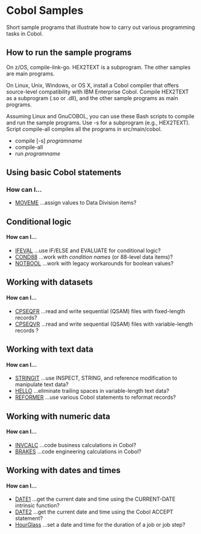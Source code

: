 # Cobol Samples 

Short sample programs that illustrate how to carry out various programming tasks in Cobol. 

## How to run the sample programs 

On z/OS, compile-link-go. HEX2TEXT is a subprogram. The other samples are main programs.

On Linux, Unix, Windows, or OS X, install a Cobol compiler that offers source-level compatibility with IBM Enterprise Cobol. Compile HEX2TEXT as a subprogram (.so or .dll), and the other sample programs as main programs. 

Assuming Linux and GnuCOBOL, you can use these Bash scripts to compile and run the sample programs. Use -s for a subprogram (e.g., HEX2TEXT). Script compile-all compiles all the programs in src/main/cobol.

- compile [-s] _programname_ 
- compile-all 
- run _programname_

## Using basic Cobol statements

### How can I...

- [MOVEME](MOVEME-notes.md) ...assign values to Data Division items?

## Conditional logic 

#### How can I... 

- [IFEVAL](IFEVAL-notes.md) ...use IF/ELSE and EVALUATE for conditional logic? 
- [COND88](COND88-notes.md) ...work with _condition names_ (or 88-level data items)?
- [NOTBOOL](NOTBOOL-notes.md) ...work with legacy workarounds for boolean values?

## Working with datasets

#### How can I... 

- [CPSEQFR](CPSEQFR-notes.md) ...read and write sequential (QSAM) files with fixed-length records?
- [CPSEQVR](CPSEQVR-notes.md) ...read and write sequential (QSAM) files with variable-length records ?

## Working with text data

#### How can I... 

- [STRINGIT](STRINGIT-notes.md) ...use INSPECT, STRING, and reference modification to manipulate text data?
- [HELLO](HELLO-notes.md) ...eliminate trailing spaces in variable-length text data?
- [REFORMER](REFORMER-notes.md) ...use various Cobol statements to reformat records?

## Working with numeric data

#### How can I...

- [INVCALC](INVCALC-notes.md) ...code business calculations in Cobol? 
- [BRAKES](BRAKES-notes.md) ...code engineering calculations in Cobol? 

## Working with dates and times 

#### How can I...

- [DATE1](DATE1-notes.md) ...get the current date and time using the CURRENT-DATE intrinsic function? 
- [DATE2](DATE2-notes.md) ...get the current date and time using the Cobol ACCEPT statement? 
- [HourGlass](HOURGLASS-notes.md) ...set a date and time for the duration of a job or job step? 


